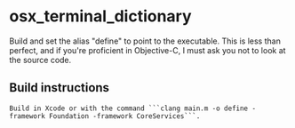 # osx_terminal_dictionary

Build and set the alias "define" to point to the executable. This is less than perfect, and if you're proficient in Objective-C, I must ask you not to look at the source code.

## Build instructions
    Build in Xcode or with the command ```clang main.m -o define -framework Foundation -framework CoreServices```.
